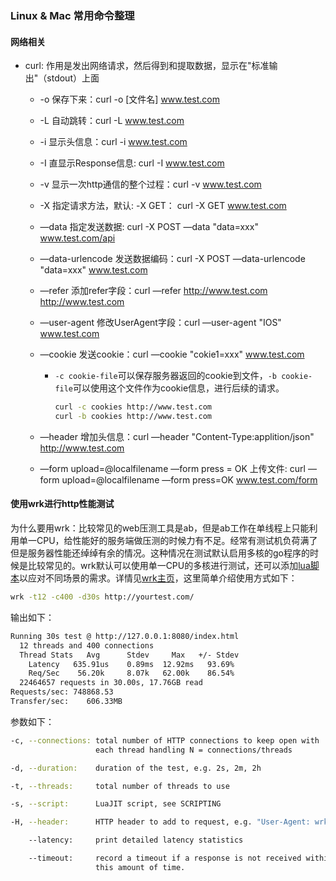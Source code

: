 ### Linux & Mac 常用命令整理



#### 网络相关

* curl: 作用是发出网络请求，然后得到和提取数据，显示在"标准输出"（stdout）上面

  * -o 保存下来：curl -o [文件名] www.test.com

  * -L 自动跳转：curl -L www.test.com

  * -i 显示头信息：curl -i www.test.com

  * -I 直显示Response信息: curl -I www.test.com

  * -v 显示一次http通信的整个过程：curl -v www.test.com

  * -X 指定请求方法，默认: -X GET： curl -X GET www.test.com

  * —data 指定发送数据: curl -X POST —data "data=xxx" www.test.com/api

  * —data-urlencode 发送数据编码：curl -X POST —data-urlencode "data=xxx" www.test.com

  * —refer 添加refer字段：curl —refer http://www.test.com http://www.test.com

  * —user-agent 修改UserAgent字段：curl —user-agent "IOS" www.test.com

  * —cookie 发送cookie：curl —cookie "cokie1=xxx" www.test.com

    * `-c cookie-file`可以保存服务器返回的cookie到文件，`-b cookie-file`可以使用这个文件作为cookie信息，进行后续的请求。

      ~~~bash
      curl -c cookies http://www.test.com
      curl -b cookies http://www.test.com
      ~~~

      

  * —header 增加头信息：curl —header "Content-Type:applition/json" http://www.test.com

  * —form upload=@localfilename —form press = OK 上传文件: curl —form upload=@localfilename —form press=OK www.test.com/form






#### 使用wrk进行http性能测试

为什么要用wrk：比较常见的web压测工具是ab，但是ab工作在单线程上只能利用单一CPU，给性能好的服务端做压测的时候力有不足。经常有测试机负荷满了但是服务器性能还绰绰有余的情况。这种情况在测试默认启用多核的go程序的时候是比较常见的。wrk默认可以使用单一CPU的多核进行测试，还可以添加[lua脚本](https://github.com/wg/wrk/tree/master/scripts)以应对不同场景的需求。详情见[wrk主页](https://github.com/wg/wrk)，这里简单介绍使用方式如下：

```bash
wrk -t12 -c400 -d30s http://yourtest.com/
```

输出如下：

```bash
Running 30s test @ http://127.0.0.1:8080/index.html
  12 threads and 400 connections
  Thread Stats   Avg      Stdev     Max   +/- Stdev
    Latency   635.91us    0.89ms  12.92ms   93.69%
    Req/Sec    56.20k     8.07k   62.00k    86.54%
  22464657 requests in 30.00s, 17.76GB read
Requests/sec: 748868.53
Transfer/sec:    606.33MB
```

参数如下：

```bash
-c, --connections: total number of HTTP connections to keep open with
                   each thread handling N = connections/threads

-d, --duration:    duration of the test, e.g. 2s, 2m, 2h

-t, --threads:     total number of threads to use

-s, --script:      LuaJIT script, see SCRIPTING

-H, --header:      HTTP header to add to request, e.g. "User-Agent: wrk"

    --latency:     print detailed latency statistics

    --timeout:     record a timeout if a response is not received within
                   this amount of time.
```





